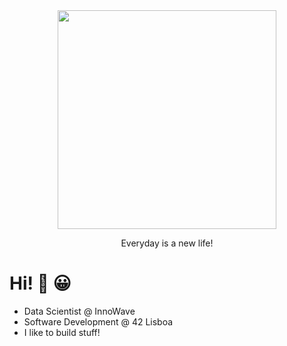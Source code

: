 <div id="header" align="center">
  <img src="https://media.giphy.com/media/FgJ6FbfJGwztK/giphy.gif" width="350"/>
</div>

<div align="center">
  <p style="">Everyday is a new life!</p>
</div>

# Hi! 👋 😀

- Data Scientist @ InnoWave
- Software Development @ 42 Lisboa
- I like to build stuff!
